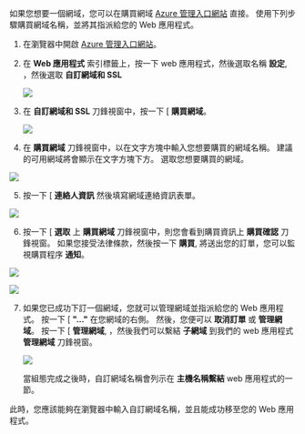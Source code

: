 如果您想要一個網域，您可以在購買網域 [Azure 管理入口網站](https://portal.azure.com) 直接。 使用下列步驟購買網域名稱，並將其指派給您的 Web 應用程式。

1. 在瀏覽器中開啟 [Azure 管理入口網站](https://portal.azure.com)。

2. 在 **Web 應用程式** 索引標籤上，按一下 web 應用程式，然後選取名稱 **設定**, ，然後選取 **自訂網域和 SSL**

    ![](./media/custom-dns-web-site/dncmntask-cname-6.png)

3. 在 **自訂網域和 SSL** 刀鋒視窗中，按一下 [ **購買網域**。

    ![](./media/custom-dns-web-site/dncmntask-cname-buydomains-1.png)

4. 在 **購買網域** 刀鋒視窗中，以在文字方塊中輸入您想要購買的網域名稱。 建議的可用網域將會顯示在文字方塊下方。 選取您想要購買的網域。

  ![](./media/custom-dns-web-site/dncmntask-cname-buydomains-2.png)

5. 按一下 [ **連絡人資訊** 然後填寫網域連絡資訊表單。

  ![](./media/custom-dns-web-site/dncmntask-cname-buydomains-3.png)

6. 按一下 [ **選取** 上 **購買網域** 刀鋒視窗中，則您會看到購買資訊上 **購買確認** 刀鋒視窗。 如果您接受法律條款，然後按一下 **購買**, 將送出您的訂單，您可以監視購買程序 **通知**。

  ![](./media/custom-dns-web-site/dncmntask-cname-buydomains-4.png)

  ![](./media/custom-dns-web-site/dncmntask-cname-buydomains-5.png)

7. 如果您已成功下訂一個網域，您就可以管理網域並指派給您的 Web 應用程式。 按一下 [ **"..."** 在您網域的右側。 然後，您便可以 **取消訂單** 或 **管理網域**。 按一下 [ **管理網域**, ，然後我們可以繫結 **子網域** 到我們的 web 應用程式 **管理網域** 刀鋒視窗。

    ![](./media/custom-dns-web-site/dncmntask-cname-buydomains-6.png)

    當組態完成之後時，自訂網域名稱會列示在 **主機名稱繫結** web 應用程式的一節。

此時，您應該能夠在瀏覽器中輸入自訂網域名稱，並且能成功移至您的 Web 應用程式。


